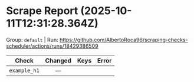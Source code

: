 # Scrape Report (2025-10-11T12:31:28.364Z)

Group: `default`  |  Run: https://github.com/AlbertoRoca96/scraping-checks-scheduler/actions/runs/18429386509

| Check | Changed | Keys | Error |
|---|:---:|:--|:--|
| `example_h1` | — |  |  |
